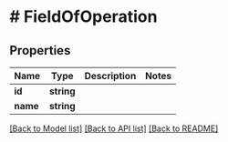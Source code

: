 # # FieldOfOperation

## Properties

| Name     | Type       | Description | Notes |
|----------|------------|-------------|-------|
| **id**   | **string** |             |       |
| **name** | **string** |             |       |

[[Back to Model list]](../../README.md#models) [[Back to API list]](../../README.md#endpoints) [[Back to README]](../../README.md)
